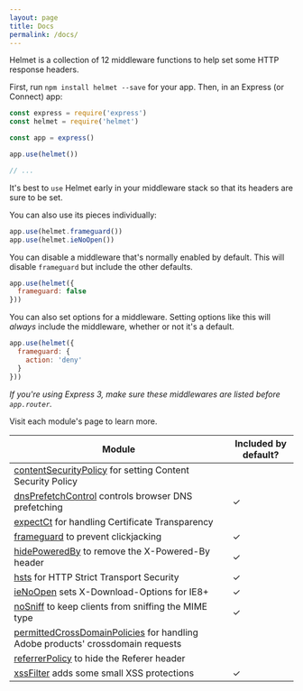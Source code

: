 ```yaml
---
layout: page
title: Docs
permalink: /docs/
---
```

Helmet is a collection of 12 middleware functions to help set some HTTP response headers.

First, run `npm install helmet --save` for your app. Then, in an Express (or Connect) app:

```js
const express = require('express')
const helmet = require('helmet')

const app = express()

app.use(helmet())

// ...
```

It's best to `use` Helmet early in your middleware stack so that its headers are sure to be set.

You can also use its pieces individually:

```js
app.use(helmet.frameguard())
app.use(helmet.ieNoOpen())
```

You can disable a middleware that's normally enabled by default. This will disable `frameguard` but include the other defaults.

```js
app.use(helmet({
  frameguard: false
}))
```

You can also set options for a middleware. Setting options like this will *always* include the middleware, whether or not it's a default.

```js
app.use(helmet({
  frameguard: {
    action: 'deny'
  }
}))
```

*If you're using Express 3, make sure these middlewares are listed before `app.router`.*

Visit each module's page to learn more.

| Module | Included by default? |
|---|---|
| [contentSecurityPolicy](csp) for setting Content Security Policy |  |
| [dnsPrefetchControl](dns-prefetch-control) controls browser DNS prefetching | ✓ |
| [expectCt](expect-ct) for handling Certificate Transparency |  |
| [frameguard](frameguard) to prevent clickjacking | ✓ |
| [hidePoweredBy](hide-powered-by) to remove the X-Powered-By header | ✓ |
| [hsts](hsts) for HTTP Strict Transport Security | ✓ |
| [ieNoOpen](ienoopen) sets X-Download-Options for IE8+ | ✓ |
| [noSniff](dont-sniff-mimetype) to keep clients from sniffing the MIME type | ✓ |
| [permittedCrossDomainPolicies](crossdomain) for handling Adobe products' crossdomain requests |  |
| [referrerPolicy](referrer-policy) to hide the Referer header |  |
| [xssFilter](xss-filter) adds some small XSS protections | ✓ |
